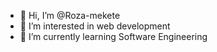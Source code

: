 - 👋 Hi, I’m @Roza-mekete
- 👀 I’m interested in web development
- 🌱 I’m currently learning Software Engineering 
<!---
Roza-mekete/Roza-mekete is a ✨ special ✨ repository because its `README.md` (this file) appears on your GitHub profile.
You can click the Preview link to take a look at your changes.
--->
